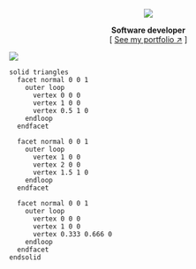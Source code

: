 <div align="center">

[![][logo-url]][repo-url]  

**Software developer**  
[ [See my portfolio ↗︎][repo-url] ]
  

</div>

[![][banner-url]][repo-url]  


[logo-url]: https://raw.githubusercontent.com/saadeghi/files/main/daisyui/logo-4.svg
[repo-url]: https://mrpotato.netlify.app
[banner-url]: https://mrpotato.netlify.app/images/background.webp

```stl
solid triangles
  facet normal 0 0 1
    outer loop
      vertex 0 0 0
      vertex 1 0 0
      vertex 0.5 1 0
    endloop
  endfacet
  
  facet normal 0 0 1
    outer loop
      vertex 1 0 0
      vertex 2 0 0
      vertex 1.5 1 0
    endloop
  endfacet
  
  facet normal 0 0 1
    outer loop
      vertex 0 0 0
      vertex 1 0 0
      vertex 0.333 0.666 0
    endloop
  endfacet
endsolid
```

